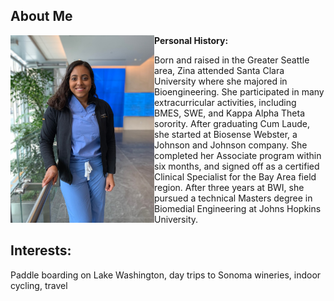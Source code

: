 
## About Me

**Personal History:** 
<img src="/images/bwi.jpg" width="230" height="300" align=left>

Born and raised in the Greater Seattle area, Zina attended Santa Clara University where she majored in Bioengineering. She participated in many extracurricular activities, including BMES, SWE, and Kappa Alpha Theta sorority. After graduating Cum Laude, she started at Biosense Webster, a Johnson and Johnson company. She completed her Associate program within six months, and signed off as a certified Clinical Specialist for the Bay Area field region. After three years at BWI, she pursued a technical Masters degree in Biomedial Engineering at Johns Hopkins University.



## Interests: ##
Paddle boarding on Lake Washington, day trips to Sonoma wineries, indoor cycling, travel

